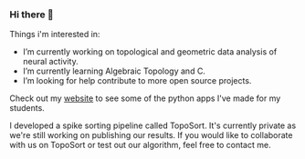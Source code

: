 ### Hi there 👋

Things i'm interested in:

- I’m currently working on topological and geometric data analysis of neural activity.
- I’m currently learning Algebraic Topology and C.
- I’m looking for help contribute to more open source projects.

Check out my [website](https://pujaltes.github.io/blog/) to see some of the python apps I've made for my students.

I developed a spike sorting pipeline called TopoSort. It's currently private as we're still working on publishing our results. If you would like to collaborate with us on TopoSort or test out our algorithm, feel free to contact me.
